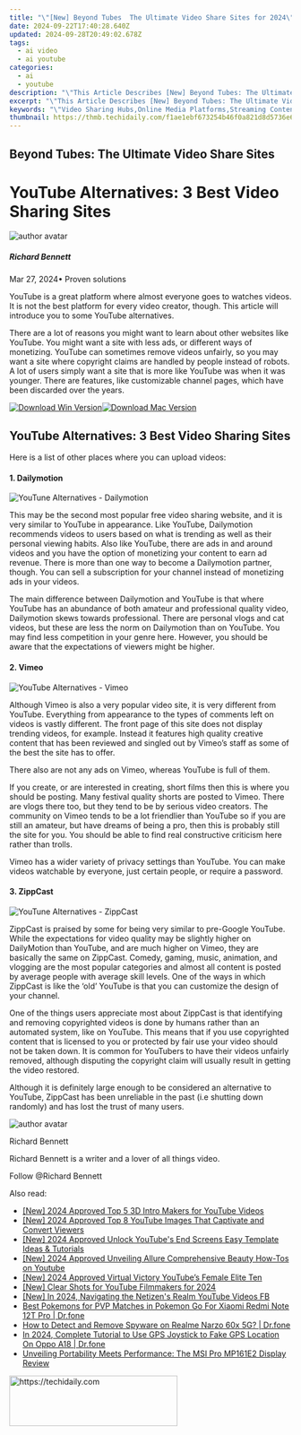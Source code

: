 ```yaml
---
title: "\"[New] Beyond Tubes  The Ultimate Video Share Sites for 2024\""
date: 2024-09-22T17:40:28.640Z
updated: 2024-09-28T20:49:02.678Z
tags:
  - ai video
  - ai youtube
categories:
  - ai
  - youtube
description: "\"This Article Describes [New] Beyond Tubes: The Ultimate Video Share Sites for 2024\""
excerpt: "\"This Article Describes [New] Beyond Tubes: The Ultimate Video Share Sites for 2024\""
keywords: "\"Video Sharing Hubs,Online Media Platforms,Streaming Content Hubs,Share Vids Unlimited,Multimedia Distribution,Video Exchange Sites,Cross-Platform Shareers\""
thumbnail: https://thmb.techidaily.com/f1ae1ebf673254b46f0a821d8d5736e61a916c4eb6fabc72096593a99e32594f.png
---
```


## Beyond Tubes: The Ultimate Video Share Sites

# YouTube Alternatives: 3 Best Video Sharing Sites

![author avatar](https://images.wondershare.com/filmora/article-images/richard-bennett.jpg)

##### Richard Bennett

 Mar 27, 2024• Proven solutions

YouTube is a great platform where almost everyone goes to watches videos. It is not the best platform for every video creator, though. This article will introduce you to some YouTube alternatives.

There are a lot of reasons you might want to learn about other websites like YouTube. You might want a site with less ads, or different ways of monetizing. YouTube can sometimes remove videos unfairly, so you may want a site where copyright claims are handled by people instead of robots. A lot of users simply want a site that is more like YouTube was when it was younger. There are features, like customizable channel pages, which have been discarded over the years.

[![Download Win Version](https://images.wondershare.com/filmora/guide/download-btn-win.jpg)](https://tools.techidaily.com/wondershare/filmora/download/)[![Download Mac Version](https://images.wondershare.com/filmora/guide/download-btn-mac.jpg)](https://tools.techidaily.com/wondershare/filmora/download/)

## YouTube Alternatives: 3 Best Video Sharing Sites

Here is a list of other places where you can upload videos:

#### 1\. Dailymotion

![YouTune Alternatives - Dailymotion](https://images.wondershare.com/filmora/article-images/alternatives-dailymotion.JPG)

This may be the second most popular free video sharing website, and it is very similar to YouTube in appearance. Like YouTube, Dailymotion recommends videos to users based on what is trending as well as their personal viewing habits. Also like YouTube, there are ads in and around videos and you have the option of monetizing your content to earn ad revenue. There is more than one way to become a Dailymotion partner, though. You can sell a subscription for your channel instead of monetizing ads in your videos.

The main difference between Dailymotion and YouTube is that where YouTube has an abundance of both amateur and professional quality video, Dailymotion skews towards professional. There are personal vlogs and cat videos, but these are less the norm on Dailymotion than on YouTube. You may find less competition in your genre here. However, you should be aware that the expectations of viewers might be higher.

#### 2\. Vimeo

![YouTube Alternatives - Vimeo](https://images.wondershare.com/filmora/article-images/alternative-vimeo.JPG)

Although Vimeo is also a very popular video site, it is very different from YouTube. Everything from appearance to the types of comments left on videos is vastly different. The front page of this site does not display trending videos, for example. Instead it features high quality creative content that has been reviewed and singled out by Vimeo’s staff as some of the best the site has to offer.

There also are not any ads on Vimeo, whereas YouTube is full of them.

If you create, or are interested in creating, short films then this is where you should be posting. Many festival quality shorts are posted to Vimeo. There are vlogs there too, but they tend to be by serious video creators. The community on Vimeo tends to be a lot friendlier than YouTube so if you are still an amateur, but have dreams of being a pro, then this is probably still the site for you. You should be able to find real constructive criticism here rather than trolls.

Vimeo has a wider variety of privacy settings than YouTube. You can make videos watchable by everyone, just certain people, or require a password.

#### 3\. ZippCast

![YouTune Alternatives - ZippCast](https://images.wondershare.com/filmora/article-images/alternatives-zippcast.JPG)

ZippCast is praised by some for being very similar to pre-Google YouTube. While the expectations for video quality may be slightly higher on DailyMotion than YouTube, and are much higher on Vimeo, they are basically the same on ZippCast. Comedy, gaming, music, animation, and vlogging are the most popular categories and almost all content is posted by average people with average skill levels. One of the ways in which ZippCast is like the ‘old’ YouTube is that you can customize the design of your channel.

One of the things users appreciate most about ZippCast is that identifying and removing copyrighted videos is done by humans rather than an automated system, like on YouTube. This means that if you use copyrighted content that is licensed to you or protected by fair use your video should not be taken down. It is common for YouTubers to have their videos unfairly removed, although disputing the copyright claim will usually result in getting the video restored.

Although it is definitely large enough to be considered an alternative to YouTube, ZippCast has been unreliable in the past (i.e shutting down randomly) and has lost the trust of many users.

![author avatar](https://images.wondershare.com/filmora/article-images/richard-bennett.jpg)

Richard Bennett

Richard Bennett is a writer and a lover of all things video.

Follow @Richard Bennett

<ins class="adsbygoogle"
     style="display:block"
     data-ad-format="autorelaxed"
     data-ad-client="ca-pub-7571918770474297"
     data-ad-slot="1223367746"></ins>

<ins class="adsbygoogle"
     style="display:block"
     data-ad-client="ca-pub-7571918770474297"
     data-ad-slot="8358498916"
     data-ad-format="auto"
     data-full-width-responsive="true"></ins>

<span class="atpl-alsoreadstyle">Also read:</span>
<div><ul>
<li><a href="https://youtube-web.techidaily.com/024-approved-top-5-3d-intro-makers-for-youtube-videos/"><u>[New] 2024 Approved Top 5 3D Intro Makers for YouTube Videos</u></a></li>
<li><a href="https://youtube-web.techidaily.com/024-approved-top-8-youtube-images-that-captivate-and-convert-viewers/"><u>[New] 2024 Approved Top 8 YouTube Images That Captivate and Convert Viewers</u></a></li>
<li><a href="https://youtube-web.techidaily.com/024-approved-unlock-youtubes-end-screens-easy-template-ideas-and-tutorials/"><u>[New] 2024 Approved Unlock YouTube's End Screens Easy Template Ideas & Tutorials</u></a></li>
<li><a href="https://youtube-web.techidaily.com/024-approved-unveiling-allure-comprehensive-beauty-how-tos-on-youtube/"><u>[New] 2024 Approved Unveiling Allure Comprehensive Beauty How-Tos on Youtube</u></a></li>
<li><a href="https://youtube-web.techidaily.com/024-approved-virtual-victory-youtubes-female-elite-ten/"><u>[New] 2024 Approved Virtual Victory YouTube’s Female Elite Ten</u></a></li>
<li><a href="https://youtube-zero.techidaily.com/lear-shots-for-youtube-filmmakers-for-2024/"><u>[New] Clear Shots for YouTube Filmmakers for 2024</u></a></li>
<li><a href="https://facebook-clips.techidaily.com/new-in-2024-navigating-the-netizens-realm-youtube-videos-fb/"><u>[New] In 2024, Navigating the Netizen's Realm YouTube Videos FB</u></a></li>
<li><a href="https://change-location.techidaily.com/best-pokemons-for-pvp-matches-in-pokemon-go-for-xiaomi-redmi-note-12t-pro-drfone-by-drfone-virtual-android/"><u>Best Pokemons for PVP Matches in Pokemon Go For Xiaomi Redmi Note 12T Pro | Dr.fone</u></a></li>
<li><a href="https://android-location-track.techidaily.com/how-to-detect-and-remove-spyware-on-realme-narzo-60x-5g-drfone-by-drfone-virtual-android/"><u>How to Detect and Remove Spyware on Realme Narzo 60x 5G? | Dr.fone</u></a></li>
<li><a href="https://review-topics.techidaily.com/in-2024-complete-tutorial-to-use-gps-joystick-to-fake-gps-location-on-oppo-a18-drfone-by-drfone-virtual-android/"><u>In 2024, Complete Tutorial to Use GPS Joystick to Fake GPS Location On Oppo A18 | Dr.fone</u></a></li>
<li><a href="https://buynow-help.techidaily.com/unveiling-portability-meets-performance-the-msi-pro-mp161e2-display-review/"><u>Unveiling Portability Meets Performance: The MSI Pro MP161E2 Display Review</u></a></li>
</ul></div>

<!-- affiliate ads begin -->
<a href="https://aidotcom.pxf.io/c/5597632/2129042/19576" target="_top" id="2129042">
  <img src="//a.impactradius-go.com/display-ad/19576-2129042" border="0" alt="https://techidaily.com" width="300" height="90"/>
</a>
<img height="0" width="0" src="https://aidotcom.pxf.io/i/5597632/2129042/19576" style="position:absolute;visibility:hidden;" border="0" />
<!-- affiliate ads end -->

